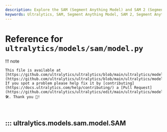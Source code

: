```yaml
---
description: Explore the SAM (Segment Anything Model) and SAM 2 (Segment Anything Model 2) interface for real-time image segmentation. Learn about promptable segmentation and zero-shot capabilities.
keywords: Ultralytics, SAM, Segment Anything Model, SAM 2, Segment Anything Model 2, image segmentation, real-time segmentation, zero-shot performance, promptable segmentation, SA-1B datasets
---
```


# Reference for `ultralytics/models/sam/model.py`

!!! note

    This file is available at [https://github.com/ultralytics/ultralytics/blob/main/ultralytics/models/sam/model.py](https://github.com/ultralytics/ultralytics/blob/main/ultralytics/models/sam/model.py). If you spot a problem please help fix it by [contributing](https://docs.ultralytics.com/help/contributing/) a [Pull Request](https://github.com/ultralytics/ultralytics/edit/main/ultralytics/models/sam/model.py) 🛠️. Thank you 🙏!

<br>

## ::: ultralytics.models.sam.model.SAM

<br><br>
